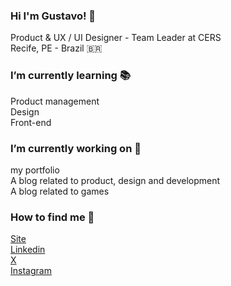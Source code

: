 ### Hi I'm Gustavo! 🤙

Product & UX / UI Designer - Team Leader at CERS <br>
Recife, PE - Brazil 🇧🇷 <br>

### I’m currently learning 📚
Product management <br>
Design <br>
Front-end <br>

### I’m currently working on 💼
my portfolio <br>
A blog related to product, design and development <br>
A blog related to games <br>
  

### How to find me 🔗
[Site](https://gustavomelo.com.br) <br>
[Linkedin](https://linkedin.com/in/gusshmelo) <br>
[X](https://x.com/gusshmelo) <br>
[Instagram](https://instagram.com/gusshmelo) <br>

